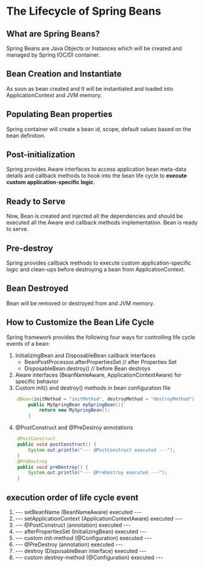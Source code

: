 # The Lifecycle of Spring Beans

## What are Spring Beans?

Spring Beans are Java Objects or Instances which will be created and managed by Spring IOC/DI container.

## Bean Creation and Instantiate
As soon as bean created and It will be instantiated and loaded into ApplicationContext and JVM memory.

## Populating Bean properties
Spring container will create a bean id, scope, default values based on the bean definition.

## Post-initialization
Spring provides Aware interfaces to access application bean meta-data details and callback methods to hook into the bean life cycle to **execute custom application-specific logic**.

## Ready to Serve
Now, Bean is created and injected all the dependencies and should be executed all the Aware and callback methods implementation. Bean is ready to serve.

## Pre-destroy
Spring provides callback methods to execute custom application-specific logic and clean-ups before destroying a bean from ApplicationContext.

## Bean Destroyed
Bean will be removed or destroyed from and JVM memory.

## How to Customize the Bean Life Cycle
Spring framework provides the following four ways for controlling life cycle events of a bean:

1. InitializingBean and DisposableBean callback interfaces
    * BeanPostProcessor.afterPropertiesSet      // after Properties Set
    * DisposableBean.destroy()                  // before Bean destroys 
2. Aware interfaces (BeanNameAware, ApplicationContextAware) for specific behavior
3. Custom init() and destroy() methods in bean configuration file
```java
    @Bean(initMethod = "initMethod", destroyMethod = "destroyMethod")
        public MySpringBean mySpringBean(){
            return new MySpringBean();
        }
```    
4. @PostConstruct and @PreDestroy annotations
```JAVA
    @PostConstruct
    public void postConstruct() {
        System.out.println("--- @PostConstruct executed ---");
    }
    @PreDestroy
    public void preDestroy() {
        System.out.println("--- @PreDestroy executed ---");
    }
```    

## execution order of life cycle event

1. --- setBeanName (BeanNameAware) executed ---
2. --- setApplicationContext (ApplicationContextAware) executed ---
3. --- @PostConstruct (annotation) executed ---
4. --- afterPropertiesSet (InitializingBean) executed ---
5. --- custom init-method (@Configuration) executed ---
6. --- @PreDestroy (annotation) executed ---
7. --- destroy (DisposableBean interface) executed ---
8. --- custom destroy-method (@Configuration) executed ---









